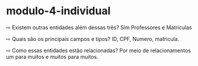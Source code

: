 # modulo-4-individual

⇨ Existem outras entidades além dessas três? 
Sim Professores e Matriculas

⇨ Quais são os principais campos e tipos?
ID, CPF, Numero, matricula.

⇨ Como essas entidades estão relacionadas?
Por meio de relacionamentos um para muitos e muitos para muitos.

